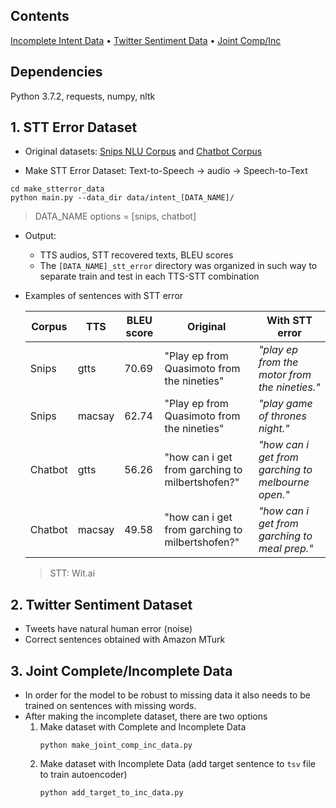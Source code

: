 ## Contents
[Incomplete Intent Data](#1-incomplete-intent-dataset) • [Twitter Sentiment Data](#2-twitter-sentiment-dataset) • [Joint Comp/Inc](#3-joint-completeincomplete-data)

## Dependencies
Python 3.7.2, requests, numpy, nltk

## 1. STT Error Dataset
* Original datasets: [Snips NLU Corpus](https://github.com/snipsco/nlu-benchmark) and [Chatbot Corpus](https://github.com/sebischair/NLU-Evaluation-Corpora)

* Make STT Error Dataset: Text-to-Speech -> audio -> Speech-to-Text
```
cd make_stterror_data
python main.py --data_dir data/intent_[DATA_NAME]/
```
> DATA_NAME options = [snips, chatbot]

* Output:
    * TTS audios, STT recovered texts, BLEU scores
    * The `[DATA_NAME]_stt_error` directory was organized in such way to separate train and test in each TTS-STT combination
    
* Examples of sentences with STT error

    | Corpus | TTS    | BLEU score | Original | With STT error |
    | ------ | ------ | ---------- | -------- | -------------- |
    | Snips  | gtts   | 70.69      | "Play ep from Quasimoto from the nineties"      | *"play ep from the motor from the nineties."* |		
    | Snips  | macsay | 62.74      | "Play ep from Quasimoto from the nineties"      | *"play game of thrones night."* |
    | Chatbot| gtts   | 56.26      | "how can i get from garching to milbertshofen?" | *"how can i get from garching to melbourne open."* |
    | Chatbot| macsay | 49.58      | "how can i get from garching to milbertshofen?" | *"how can i get from garching to meal prep."* |
    > STT: Wit.ai

## 2. Twitter Sentiment Dataset
* Tweets have natural human error (noise)
* Correct sentences obtained with Amazon MTurk

## 3. Joint Complete/Incomplete Data
* In order for the model to be robust to missing data it also needs to be trained on sentences with missing words.
* After making the incomplete dataset, there are two options
   1. Make dataset with Complete and Incomplete Data
      ```
      python make_joint_comp_inc_data.py
      ```
   2. Make dataset with Incomplete Data (add target sentence to `tsv` file to train autoencoder)
      ```
      python add_target_to_inc_data.py
      ```